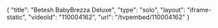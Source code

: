 {
    "title": "Betesh BabyBrezza Deluxe",
    "type": "solo",
    "layout": "iframe-static",
    "videoId": "110004162",
    "url": "\/tvpembed\/110004162"
}